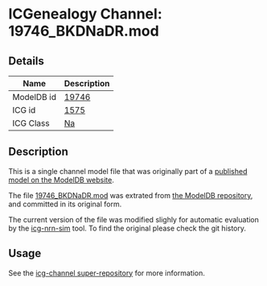 # ICGenealogy Channel: 19746\_BKDNaDR.mod

## Details

Name | Description
---- | -----------
ModelDB id | [19746](http://senselab.med.yale.edu/ModelDB/ShowModel.cshtml?model=19746)
ICG id | [1575](http://icg.neurotheory.ox.ac.uk/channels/2/1575)
ICG Class | [Na](http://icg.neurotheory.ox.ac.uk/channels/2)

## Description

This is a single channel model file that was originally part of a [published model on the ModelDB website](http://senselab.med.yale.edu/mModelDB/ShowModel.cshtml?model=19746).


The file [19746\_BKDNaDR.mod](19746_BKDNaDR.mod) was extrated from [the ModelDB repository](http://senselab.med.yale.edu/ModelDB/ShowModel.cshtml?model=19746), and committed in its original form.

The current version of the file was modified slighly for automatic evaluation by the [icg-nrn-sim](https://github.com/icgenealogy/icg-nrn-sim) tool. To find the original please check the git history.


## Usage

See the [icg-channel super-repository](https://github.com/icgenealogy/icg-channels) for more information.